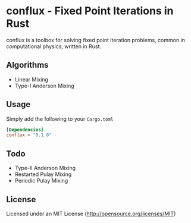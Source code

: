 # conflux - Fixed Point Iterations in Rust
conflux is a toolbox for solving fixed point iteration problems, common in computational physics, written in Rust.

## Algorithms
- Linear Mixing
- Type-I Anderson Mixing

## Usage
Simply add the following to your `Cargo.toml`

```    toml
[Dependencies]
conflux = "0.1.0"
```

## Todo
- Type-II Anderson Mixing
- Restarted Pulay Mixing
- Periodic Pulay Mixing

## License
Licensed under an MIT License (http://opensource.org/licenses/MIT)

